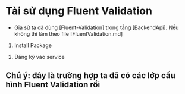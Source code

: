 # Tài sử dụng Fluent Validation
- Gỉa sử ta đã dùng [Fluent-Validation] trong tầng [BackendApi]. Nếu không thì làm theo file [FluentValidation.md] 
1. Install Package
    <!-- FluentValidation.AspNetCore -->

2. Đăng ký vào service 
    <!-- 
        services.AddControllersWithViews()
            .AddFluentValidation(fv => fv.RegisterValidatorsFromAssemblyContaining<LoginRequestValidator>()); 
    -->
##  Chú ý: đây là trường  hợp ta đã có các lớp cấu hình Fluent Validation rồi